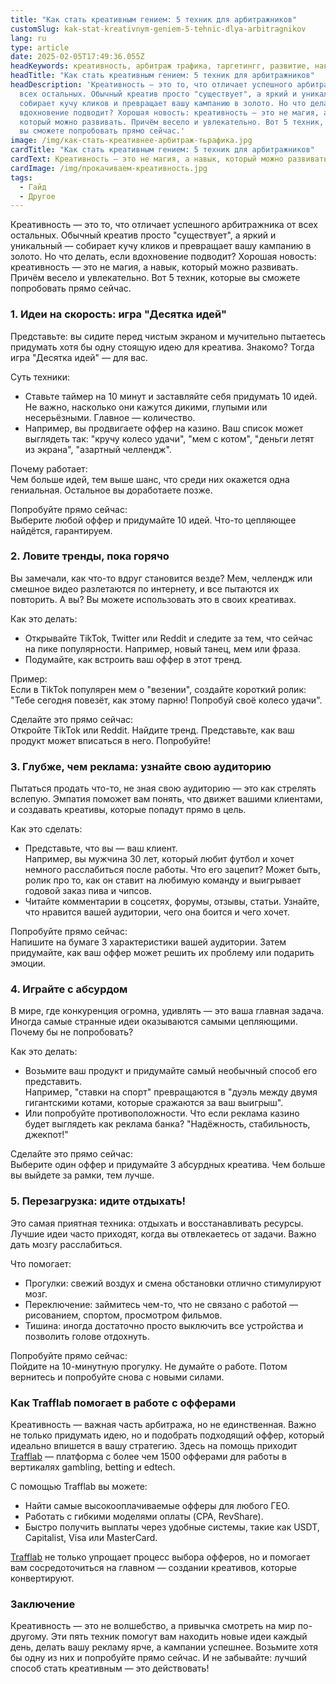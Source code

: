 ```yaml
---
title: "Как стать креативным гением: 5 техник для арбитражников"
customSlug: kak-stat-kreativnym-geniem-5-tehnic-dlya-arbitragnikov
lang: ru
type: article
date: 2025-02-05T17:49:36.055Z
headKeywords: креативность, арбитраж трафика, таргетингг, развитие, навыки
headTitle: "Как стать креативным гением: 5 техник для арбитражников"
headDescription: 'Креативность — это то, что отличает успешного арбитражника от
  всех остальных. Обычный креатив просто "существует", а яркий и уникальный —
  собирает кучу кликов и превращает вашу кампанию в золото. Но что делать, если
  вдохновение подводит? Хорошая новость: креативность — это не магия, а навык,
  который можно развивать. Причём весело и увлекательно. Вот 5 техник, которые
  вы сможете попробовать прямо сейчас.'
image: /img/как-стать-креативнее-арбитраж-тьрафика.jpg
cardTitle: "Как стать креативным гением: 5 техник для арбитражников"
cardText: Креативность — это не магия, а навык, который можно развивать!
cardImage: /img/прокачиваем-креативность.jpg
tags:
  - Гайд
  - Другое
---
```



Креативность — это то, что отличает успешного арбитражника от всех остальных. Обычный креатив просто "существует", а яркий и уникальный — собирает кучу кликов и превращает вашу кампанию в золото. Но что делать, если вдохновение подводит? Хорошая новость: креативность — это не магия, а навык, который можно развивать. Причём весело и увлекательно. Вот 5 техник, которые вы сможете попробовать прямо сейчас.



### 1. Идеи на скорость: игра "Десятка идей"

Представьте: вы сидите перед чистым экраном и мучительно пытаетесь придумать хотя бы одну стоящую идею для креатива. Знакомо? Тогда игра "Десятка идей" — для вас.

Суть техники:

* Ставьте таймер на 10 минут и заставляйте себя придумать 10 идей. Не важно, насколько они кажутся дикими, глупыми или несерьёзными. Главное — количество.
* Например, вы продвигаете оффер на казино. Ваш список может выглядеть так: "кручу колесо удачи", "мем с котом", "деньги летят из экрана", "азартный челлендж".

Почему работает:\
Чем больше идей, тем выше шанс, что среди них окажется одна гениальная. Остальное вы доработаете позже.

Попробуйте прямо сейчас:\
Выберите любой оффер и придумайте 10 идей. Что-то цепляющее найдётся, гарантируем.



### 2. Ловите тренды, пока горячо

Вы замечали, как что-то вдруг становится везде? Мем, челлендж или смешное видео разлетаются по интернету, и все пытаются их повторить. А вы? Вы можете использовать это в своих креативах.

Как это делать:

* Открывайте TikTok, Twitter или Reddit и следите за тем, что сейчас на пике популярности. Например, новый танец, мем или фраза.
* Подумайте, как встроить ваш оффер в этот тренд.

Пример:\
Если в TikTok популярен мем о "везении", создайте короткий ролик: "Тебе сегодня повезёт, как этому парню! Попробуй своё колесо удачи".

Сделайте это прямо сейчас:\
Откройте TikTok или Reddit. Найдите тренд. Представьте, как ваш продукт может вписаться в него. Попробуйте!



### 3. Глубже, чем реклама: узнайте свою аудиторию

Пытаться продать что-то, не зная свою аудиторию — это как стрелять вслепую. Эмпатия поможет вам понять, что движет вашими клиентами, и создавать креативы, которые попадут прямо в цель.

Как это сделать:

* Представьте, что вы — ваш клиент.\
  Например, вы мужчина 30 лет, который любит футбол и хочет немного расслабиться после работы. Что его зацепит? Может быть, ролик про то, как он ставит на любимую команду и выигрывает годовой заказ пива и чипсов.
* Читайте комментарии в соцсетях, форумы, отзывы, статьи. Узнайте, что нравится вашей аудитории, чего она боится и чего хочет.

Попробуйте прямо сейчас:\
Напишите на бумаге 3 характеристики вашей аудитории. Затем придумайте, как ваш оффер может решить их проблему или подарить эмоции.



### 4. Играйте с абсурдом

В мире, где конкуренция огромна, удивлять — это ваша главная задача. Иногда самые странные идеи оказываются самыми цепляющими. Почему бы не попробовать?

Как это делать:

* Возьмите ваш продукт и придумайте самый необычный способ его представить.\
  Например, "ставки на спорт" превращаются в "дуэль между двумя гигантскими котами, которые сражаются за ваш выигрыш".
* Или попробуйте противоположности. Что если реклама казино будет выглядеть как реклама банка? "Надёжность, стабильность, джекпот!"

Сделайте это прямо сейчас:\
Выберите один оффер и придумайте 3 абсурдных креатива. Чем больше вы выйдете за рамки, тем лучше.



### 5. Перезагрузка: идите отдыхать!

Это самая приятная техника: отдыхать и восстанавливать ресурсы. Лучшие идеи часто приходят, когда вы отвлекаетесь от задачи. Важно дать мозгу расслабиться.

Что помогает:

* Прогулки: свежий воздух и смена обстановки отлично стимулируют мозг.
* Переключение: займитесь чем-то, что не связано с работой — рисованием, спортом, просмотром фильмов.
* Тишина: иногда достаточно просто выключить все устройства и позволить голове отдохнуть.

Попробуйте прямо сейчас:\
Пойдите на 10-минутную прогулку. Не думайте о работе. Потом вернитесь и попробуйте снова с новыми силами.



### Как Trafflab помогает в работе с офферами

Креативность — важная часть арбитража, но не единственная. Важно не только придумать идею, но и подобрать подходящий оффер, который идеально впишется в вашу стратегию. Здесь на помощь приходит [Trafflab](https://trafflab.io/ru) — платформа с более чем 1500 офферами для работы в вертикалях gambling, betting и edtech.

С помощью Trafflab вы можете:

* Найти самые высокооплачиваемые офферы для любого ГЕО.
* Работать с гибкими моделями оплаты (CPA, RevShare).
* Быстро получить выплаты через удобные системы, такие как USDT, Capitalist, Visa или MasterCard.

[Trafflab](https://trafflab.io/ru/) не только упрощает процесс выбора офферов, но и помогает вам сосредоточиться на главном — создании креативов, которые конвертируют.



### Заключение

Креативность — это не волшебство, а привычка смотреть на мир по-другому. Эти пять техник помогут вам находить новые идеи каждый день, делать вашу рекламу ярче, а кампании успешнее. Возьмите хотя бы одну из них и попробуйте прямо сейчас. И не забывайте: лучший способ стать креативным — это действовать!